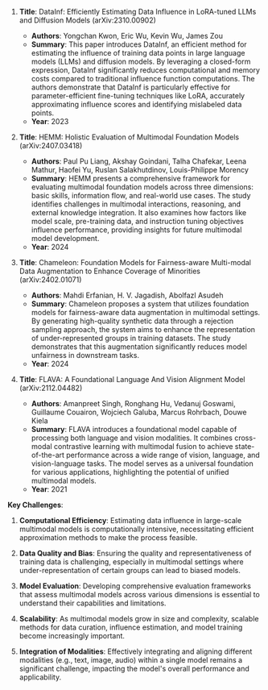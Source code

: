 1. **Title**: DataInf: Efficiently Estimating Data Influence in LoRA-tuned LLMs and Diffusion Models (arXiv:2310.00902)
   - **Authors**: Yongchan Kwon, Eric Wu, Kevin Wu, James Zou
   - **Summary**: This paper introduces DataInf, an efficient method for estimating the influence of training data points in large language models (LLMs) and diffusion models. By leveraging a closed-form expression, DataInf significantly reduces computational and memory costs compared to traditional influence function computations. The authors demonstrate that DataInf is particularly effective for parameter-efficient fine-tuning techniques like LoRA, accurately approximating influence scores and identifying mislabeled data points.
   - **Year**: 2023

2. **Title**: HEMM: Holistic Evaluation of Multimodal Foundation Models (arXiv:2407.03418)
   - **Authors**: Paul Pu Liang, Akshay Goindani, Talha Chafekar, Leena Mathur, Haofei Yu, Ruslan Salakhutdinov, Louis-Philippe Morency
   - **Summary**: HEMM presents a comprehensive framework for evaluating multimodal foundation models across three dimensions: basic skills, information flow, and real-world use cases. The study identifies challenges in multimodal interactions, reasoning, and external knowledge integration. It also examines how factors like model scale, pre-training data, and instruction tuning objectives influence performance, providing insights for future multimodal model development.
   - **Year**: 2024

3. **Title**: Chameleon: Foundation Models for Fairness-aware Multi-modal Data Augmentation to Enhance Coverage of Minorities (arXiv:2402.01071)
   - **Authors**: Mahdi Erfanian, H. V. Jagadish, Abolfazl Asudeh
   - **Summary**: Chameleon proposes a system that utilizes foundation models for fairness-aware data augmentation in multimodal settings. By generating high-quality synthetic data through a rejection sampling approach, the system aims to enhance the representation of under-represented groups in training datasets. The study demonstrates that this augmentation significantly reduces model unfairness in downstream tasks.
   - **Year**: 2024

4. **Title**: FLAVA: A Foundational Language And Vision Alignment Model (arXiv:2112.04482)
   - **Authors**: Amanpreet Singh, Ronghang Hu, Vedanuj Goswami, Guillaume Couairon, Wojciech Galuba, Marcus Rohrbach, Douwe Kiela
   - **Summary**: FLAVA introduces a foundational model capable of processing both language and vision modalities. It combines cross-modal contrastive learning with multimodal fusion to achieve state-of-the-art performance across a wide range of vision, language, and vision-language tasks. The model serves as a universal foundation for various applications, highlighting the potential of unified multimodal models.
   - **Year**: 2021

**Key Challenges**:

1. **Computational Efficiency**: Estimating data influence in large-scale multimodal models is computationally intensive, necessitating efficient approximation methods to make the process feasible.

2. **Data Quality and Bias**: Ensuring the quality and representativeness of training data is challenging, especially in multimodal settings where under-representation of certain groups can lead to biased models.

3. **Model Evaluation**: Developing comprehensive evaluation frameworks that assess multimodal models across various dimensions is essential to understand their capabilities and limitations.

4. **Scalability**: As multimodal models grow in size and complexity, scalable methods for data curation, influence estimation, and model training become increasingly important.

5. **Integration of Modalities**: Effectively integrating and aligning different modalities (e.g., text, image, audio) within a single model remains a significant challenge, impacting the model's overall performance and applicability. 